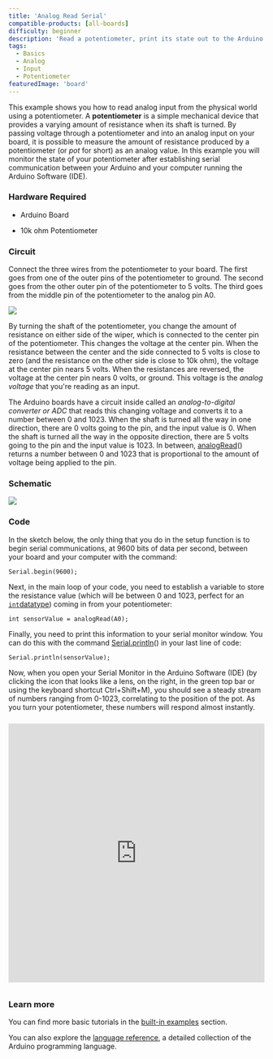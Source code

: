```yaml
---
title: 'Analog Read Serial'
compatible-products: [all-boards]
difficulty: beginner
description: 'Read a potentiometer, print its state out to the Arduino Serial Monitor.'
tags:
  - Basics
  - Analog
  - Input
  - Potentiometer
featuredImage: 'board'
---
```


This example shows you how to read analog input from the physical world using a potentiometer. A **potentiometer** is a simple mechanical device that provides a varying amount of resistance when its shaft is turned. By passing voltage through a potentiometer and into an analog input on your board, it is possible to measure the amount of resistance produced by a potentiometer (or *pot* for short) as an analog value. In this example you will monitor the state of your potentiometer after establishing serial communication between your Arduino and your computer running the Arduino Software (IDE).

### Hardware Required

- Arduino Board

- 10k ohm Potentiometer

### Circuit

Connect the three wires from the potentiometer to your board. The first goes from one of the outer pins of the potentiometer to ground. The second goes from the other outer pin of the potentiometer to 5 volts. The third goes from the middle pin of the potentiometer to the analog pin A0.



![](assets/circuit.png)


By turning the shaft of the potentiometer, you change the amount of resistance on either side of the wiper, which is connected to the center pin of the potentiometer. This changes the voltage at the center pin. When the resistance between the center and the side connected to 5 volts is close to zero (and the resistance on the other side is close to 10k ohm), the voltage at the center pin nears 5 volts.  When the resistances are reversed, the voltage at the center pin nears 0 volts, or ground. This voltage is the *analog voltage* that you're reading as an input.

The Arduino boards have a circuit inside called an *analog-to-digital converter or ADC* that reads this changing voltage and converts it to a number between 0 and 1023.  When the shaft is turned all the way in one direction, there are 0 volts going to the pin, and the input value is 0. When the shaft is turned all the way in the opposite direction, there are 5 volts going to the pin and the input value is 1023. In between, [analogRead](https://www.arduino.cc/en/Reference/AnalogRead)() returns a number between 0 and 1023 that is proportional to the amount of voltage being applied to the pin.

### Schematic



![](assets/schematic.png)

### Code

In the sketch below, the only thing that you do in the setup function is to begin serial communications, at 9600 bits of data per second, between your board and your computer with the command:

`Serial.begin(9600);`

Next, in the main loop of your code, you need to establish a variable to store the resistance value (which will be between 0 and 1023, perfect for an [`int`datatype](https://www.arduino.cc/en/Reference/Int)) coming in from your potentiometer:

`int sensorValue = analogRead(A0);`

Finally, you need to print this information to your serial monitor window. You can do this with the command [Serial.println](https://www.arduino.cc/en/Serial/Println)()  in your last line of code:

`Serial.println(sensorValue);`

Now, when you open your Serial Monitor in the Arduino Software (IDE) (by clicking the icon that looks like a lens, on the right,  in the green top bar or using the keyboard shortcut Ctrl+Shift+M), you should see a steady stream of numbers ranging from 0-1023, correlating to the position of the pot. As you turn your potentiometer, these numbers will respond almost instantly.

<iframe src='https://create.arduino.cc/example/builtin/01.Basics%5CAnalogReadSerial/AnalogReadSerial/preview?embed&snippet' style='height:510px;width:100%;margin:10px 0' frameborder='0'></iframe>

### Learn more

You can find more basic tutorials in the [built-in examples](/built-in-examples) section.

You can also explore the [language reference](https://www.arduino.cc/reference/en/), a detailed collection of the Arduino programming language.